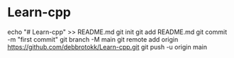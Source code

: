 # Learn-cpp
echo "# Learn-cpp" >> README.md
  git init
  git add README.md
  git commit -m "first commit"
  git branch -M main
  git remote add origin https://github.com/debbrotokk/Learn-cpp.git
  git push -u origin main
